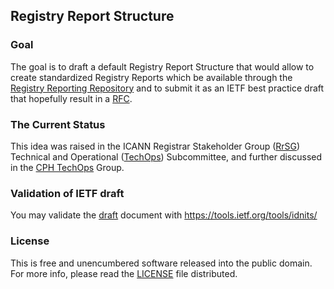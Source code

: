 ## Registry Report Structure

### Goal
The goal is to draft a default Registry Report Structure that would allow to create standardized Registry Reports which be available through the [Registry Reporting Repository] and to submit it as an IETF best practice draft that hopefully result in a [RFC].

### The Current Status
This idea was raised in the ICANN Registrar Stakeholder Group ([RrSG]) Technical and Operational ([TechOps]) Subcommittee, and further discussed in the [CPH TechOps] Group.

### Validation of IETF draft
You may validate the [draft] document with https://tools.ietf.org/tools/idnits/

### License
This is free and unencumbered software released into the public domain. For more info, please read the [LICENSE] file distributed.

[RFC]: https://en.wikipedia.org/wiki/Request_for_Comments
[RrSG]: http://icannregistrars.org
[TechOps]: http://icannregistrars.org/techops-sub-committee/
[CPH TechOps]: https://bestpractice.domains
[LICENSE]: /LICENSE
[Registry Reporting Repository]: https://github.com/seitsu/registry-reporting-repository
[draft]: /draft-mcpherson-sattler-registry-report-structure.txt
